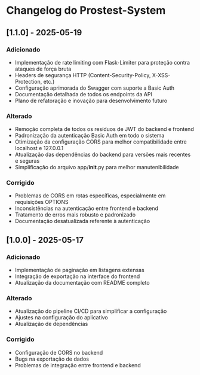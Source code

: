 # Changelog do Prostest-System

## [1.1.0] - 2025-05-19

### Adicionado
- Implementação de rate limiting com Flask-Limiter para proteção contra ataques de força bruta
- Headers de segurança HTTP (Content-Security-Policy, X-XSS-Protection, etc.)
- Configuração aprimorada do Swagger com suporte a Basic Auth
- Documentação detalhada de todos os endpoints da API
- Plano de refatoração e inovação para desenvolvimento futuro

### Alterado
- Remoção completa de todos os resíduos de JWT do backend e frontend
- Padronização da autenticação Basic Auth em todo o sistema
- Otimização da configuração CORS para melhor compatibilidade entre localhost e 127.0.0.1
- Atualização das dependências do backend para versões mais recentes e seguras
- Simplificação do arquivo app/__init__.py para melhor manutenibilidade

### Corrigido
- Problemas de CORS em rotas específicas, especialmente em requisições OPTIONS
- Inconsistências na autenticação entre frontend e backend
- Tratamento de erros mais robusto e padronizado
- Documentação desatualizada referente à autenticação

## [1.0.0] - 2025-05-17

### Adicionado
- Implementação de paginação em listagens extensas
- Integração de exportação na interface do frontend
- Atualização da documentação com README completo

### Alterado
- Atualização do pipeline CI/CD para simplificar a configuração
- Ajustes na configuração do aplicativo
- Atualização de dependências

### Corrigido
- Configuração de CORS no backend
- Bugs na exportação de dados
- Problemas de integração entre frontend e backend
